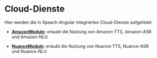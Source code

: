 # Cloud-Dienste

Hier werden die in Speech-Angular integrierten Cloud-Dienste aufgelistet:

* **[AmazonModule](./amazon/Amazon.md):** erlaubt die Nutzung von Amazon-TTS, Amazon-ASR und Amazon-NLU

* **[NuanceModule](./nuance/Nuance.md):** erlaubt die Nutzung von Nuance-TTS, Nuance-ASR und Nuance-NLU




